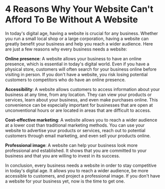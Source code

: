 # 4 Reasons Why Your Website Can't Afford To Be Without A Website

In today's digital age, having a website is crucial for any business. Whether you run a small local shop or a large corporation, having a website can greatly benefit your business and help you reach a wider audience. Here are just a few reasons why every business needs a website:

**Online presence**: A website allows your business to have an online presence, which is essential in today's digital world. Even if you have a physical store, customers will often search for your business online before visiting in person. If you don't have a website, you risk losing potential customers to competitors who do have an online presence.

**Accessibility**: A website allows customers to access information about your business at any time, from any location. They can view your products or services, learn about your business, and even make purchases online. This convenience can be especially important for businesses that are open at unconventional hours or are located in areas that are difficult to access.

**Cost-effective marketing**: A website allows you to reach a wider audience at a lower cost than traditional marketing methods. You can use your website to advertise your products or services, reach out to potential customers through email marketing, and even sell your products online.

**Professional image**: A website can help your business look more professional and established. It shows that you are committed to your business and that you are willing to invest in its success.

In conclusion, every business needs a website in order to stay competitive in today's digital age. It allows you to reach a wider audience, be more accessible to customers, and project a professional image. If you don't have a website for your business yet, now is the time to get one.